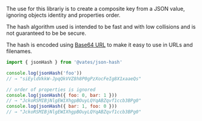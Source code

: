 The use for this librariy is to create a composite key from a JSON value, ignoring objects identity and properties order.

The hash algorithm used is intended to be fast and with low collisions and is not guaranteed to be be secure.

The hash is encoded using [Base64 URL](https://en.wikipedia.org/wiki/Base64#URL_applications) to make it easy to use in URLs and filenames.

```js
import { jsonHash } from '@vates/json-hash'

console.log(jsonHash('foo'))
// → "siEyldVkkW-JpqQkVVZ8h8P0gPzXocFeIg8X1xaaeQs"

// order of properties is ignored
console.log(jsonHash({ foo: 0, bar: 1 }))
// → "JckoRSMIBjNlgEWIXhgpBOuyLQYqABZqvf1ccb3BPg0"
console.log(jsonHash({ bar: 1, foo: 0 }))
// → "JckoRSMIBjNlgEWIXhgpBOuyLQYqABZqvf1ccb3BPg0"
```
